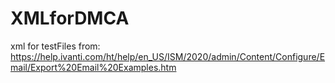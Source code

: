 # XMLforDMCA

xml for testFiles from: https://help.ivanti.com/ht/help/en_US/ISM/2020/admin/Content/Configure/Email/Export%20Email%20Examples.htm

